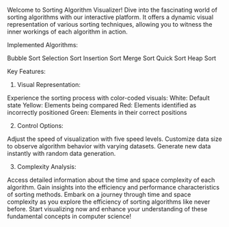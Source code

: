 Welcome to Sorting Algorithm Visualizer! Dive into the fascinating world of sorting algorithms with our interactive platform. It offers a dynamic visual representation of various sorting techniques, allowing you to witness the inner workings of each algorithm in action.

Implemented Algorithms:

Bubble Sort
Selection Sort
Insertion Sort
Merge Sort
Quick Sort
Heap Sort


Key Features:

1. Visual Representation:

Experience the sorting process with color-coded visuals:
White: Default state
Yellow: Elements being compared
Red: Elements identified as incorrectly positioned
Green: Elements in their correct positions

2. Control Options:

Adjust the speed of visualization with five speed levels.
Customize data size to observe algorithm behavior with varying datasets.
Generate new data instantly with random data generation.

3. Complexity Analysis:

Access detailed information about the time and space complexity of each algorithm.
Gain insights into the efficiency and performance characteristics of sorting methods.
Embark on a journey through time and space complexity as you explore the efficiency of sorting algorithms like never before. Start visualizing now and enhance your understanding of these fundamental concepts in computer science!

